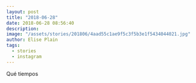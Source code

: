 ```yaml
---
layout: post
title: "2018-06-28"
date: 2018-06-28 08:56:40
description: 
image: "/assets/stories/201806/4aad55c1ae9f5c3f5b3e1f5434044021.jpg"
author: Elise Plain
tags: 
  - stories
  - instagram
---
```


Qué tiempos
<p></p>
